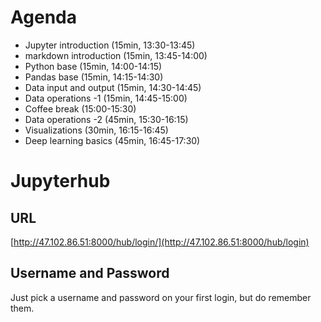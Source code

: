 # Agenda

- Jupyter introduction (15min, 13:30-13:45)
- markdown introduction (15min, 13:45-14:00)
- Python base (15min, 14:00-14:15)
- Pandas base (15min, 14:15-14:30)
- Data input and output (15min, 14:30-14:45)
- Data operations -1 (15min, 14:45-15:00)
- Coffee break (15:00-15:30)
- Data operations -2 (45min, 15:30-16:15)
- Visualizations (30min, 16:15-16:45)
- Deep learning basics (45min, 16:45-17:30)


# Jupyterhub 

## URL

[http://47.102.86.51:8000/hub/login/](http://47.102.86.51:8000/hub/login)

## Username and Password

Just pick a username and password on your first login, but do remember them.